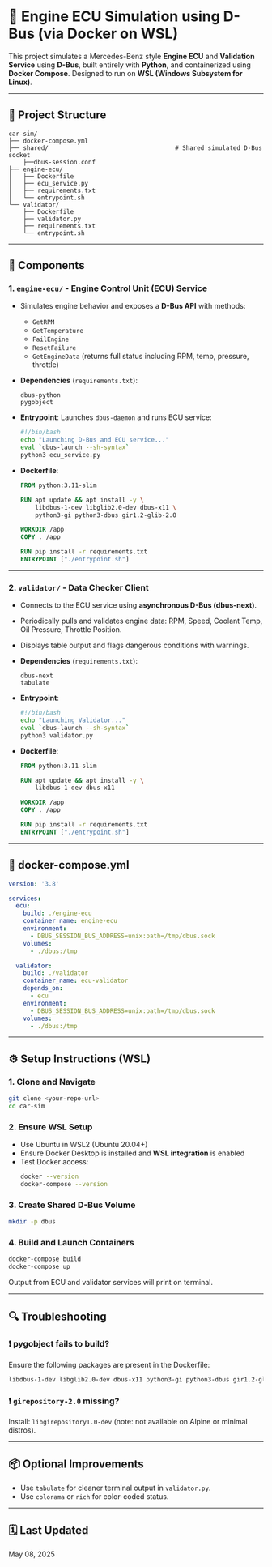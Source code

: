 
# 🚗 Engine ECU Simulation using D-Bus (via Docker on WSL)

This project simulates a Mercedes-Benz style **Engine ECU** and **Validation Service** using **D-Bus**, built entirely with **Python**, and containerized using **Docker Compose**. Designed to run on **WSL (Windows Subsystem for Linux)**.

---

## 📁 Project Structure

```
car-sim/
├── docker-compose.yml
├── shared/                                   # Shared simulated D-Bus socket
    ├──dbus-session.conf                             
├── engine-ecu/
│   ├── Dockerfile
│   ├── ecu_service.py
│   ├── requirements.txt
│   └── entrypoint.sh
└── validator/
    ├── Dockerfile
    ├── validator.py
    ├── requirements.txt
    └── entrypoint.sh
```

---

## 🧠 Components

### 1. `engine-ecu/` - Engine Control Unit (ECU) Service

- Simulates engine behavior and exposes a **D-Bus API** with methods:
  - `GetRPM`
  - `GetTemperature`
  - `FailEngine`
  - `ResetFailure`
  - `GetEngineData` (returns full status including RPM, temp, pressure, throttle)

- **Dependencies** (`requirements.txt`):
  ```
  dbus-python
  pygobject
  ```

- **Entrypoint**: Launches `dbus-daemon` and runs ECU service:
  ```bash
  #!/bin/bash
  echo "Launching D-Bus and ECU service..."
  eval `dbus-launch --sh-syntax`
  python3 ecu_service.py
  ```

- **Dockerfile**:
  ```Dockerfile
  FROM python:3.11-slim

  RUN apt update && apt install -y \
      libdbus-1-dev libglib2.0-dev dbus-x11 \
      python3-gi python3-dbus gir1.2-glib-2.0

  WORKDIR /app
  COPY . /app

  RUN pip install -r requirements.txt
  ENTRYPOINT ["./entrypoint.sh"]
  ```

---

### 2. `validator/` - Data Checker Client

- Connects to the ECU service using **asynchronous D-Bus (dbus-next)**.
- Periodically pulls and validates engine data: RPM, Speed, Coolant Temp, Oil Pressure, Throttle Position.
- Displays table output and flags dangerous conditions with warnings.

- **Dependencies** (`requirements.txt`):
  ```
  dbus-next
  tabulate
  ```

- **Entrypoint**:
  ```bash
  #!/bin/bash
  echo "Launching Validator..."
  eval `dbus-launch --sh-syntax`
  python3 validator.py
  ```

- **Dockerfile**:
  ```Dockerfile
  FROM python:3.11-slim

  RUN apt update && apt install -y \
      libdbus-1-dev dbus-x11

  WORKDIR /app
  COPY . /app

  RUN pip install -r requirements.txt
  ENTRYPOINT ["./entrypoint.sh"]
  ```

---

## 🐳 docker-compose.yml

```yaml
version: '3.8'

services:
  ecu:
    build: ./engine-ecu
    container_name: engine-ecu
    environment:
      - DBUS_SESSION_BUS_ADDRESS=unix:path=/tmp/dbus.sock
    volumes:
      - ./dbus:/tmp

  validator:
    build: ./validator
    container_name: ecu-validator
    depends_on:
      - ecu
    environment:
      - DBUS_SESSION_BUS_ADDRESS=unix:path=/tmp/dbus.sock
    volumes:
      - ./dbus:/tmp
```

---

## ⚙️ Setup Instructions (WSL)

### 1. Clone and Navigate
```bash
git clone <your-repo-url>
cd car-sim
```

### 2. Ensure WSL Setup
- Use Ubuntu in WSL2 (Ubuntu 20.04+)
- Ensure Docker Desktop is installed and **WSL integration** is enabled
- Test Docker access:
  ```bash
  docker --version
  docker-compose --version
  ```

### 3. Create Shared D-Bus Volume
```bash
mkdir -p dbus
```

### 4. Build and Launch Containers
```bash
docker-compose build
docker-compose up
```

Output from ECU and validator services will print on terminal.

---

## 🔍 Troubleshooting

### ❗ pygobject fails to build?
Ensure the following packages are present in the Dockerfile:
```Dockerfile
libdbus-1-dev libglib2.0-dev dbus-x11 python3-gi python3-dbus gir1.2-glib-2.0
```

### ❗ `girepository-2.0` missing?
Install: `libgirepository1.0-dev` (note: not available on Alpine or minimal distros).

---

## 📦 Optional Improvements
- Use `tabulate` for cleaner terminal output in `validator.py`.
- Use `colorama` or `rich` for color-coded status.

---

## 🗓️ Last Updated
May 08, 2025
